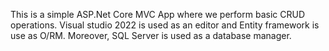 
This is a simple ASP.Net Core MVC App where we perform basic CRUD operations.
Visual studio 2022 is used as an editor and Entity framework is use as O/RM.
Moreover, SQL Server is used as a database manager. 
